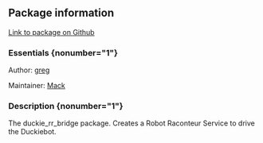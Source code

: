 <div id='duckie_rr_bridge-autogenerated' markdown='1'>


<!-- do not edit this file, autogenerated -->

## Package information 

[Link to package on Github](github:org=duckietown,repo=Software,path=70-convenience-packages/duckie_rr_bridge,branch=master18)

### Essentials {nonumber="1"}

Author: [greg](mailto:gsgrebe@gmail.com)

Maintainer: [Mack](mailto:mack@duckietown.org)

### Description {nonumber="1"}

The duckie_rr_bridge package. Creates a Robot Raconteur Service to drive the Duckiebot.



</div>

